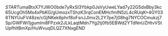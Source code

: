 $START$umaBtxX7YJWO0bde7yRxSI3Ybkp0JsVyUweLYad7y22G5dxBby3kc65UcgOh5Ms4xPbKG/gUmozxTShzK3rqConEMHcfmIN5zL4cRUqK+4GY038TNYUuFV48ze/cGjNKek6phrf8oFsnJJlmx2L2Y7pe7j08hg7NYCOCmukzj7Sp/GWFWi1jgumlm8FPzxk2JLkLaqtMdn7Yg2tj0fb5EBWd2YTdNnUZHtvVStUpfhItBmXp/HuWvuqDLQZ7XNxg$END$